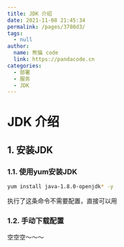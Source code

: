 ```yaml
---
title: JDK 介绍
date: 2021-11-08 21:45:34
permalink: /pages/3780d3/
tags: 
  - null
author: 
  name: 熊猫 code
  link: https://pandacode.cn
categories: 
  - 部署
  - 服务
  - JDK
---
```


# JDK 介绍

## 1. 安装JDK

### 1.1. 使用yum安装JDK

```sh
yum install java-1.8.0-openjdk* -y
```

执行了这条命令不需要配置，直接可以用

### 1.2. 手动下载配置

空空空～～～
